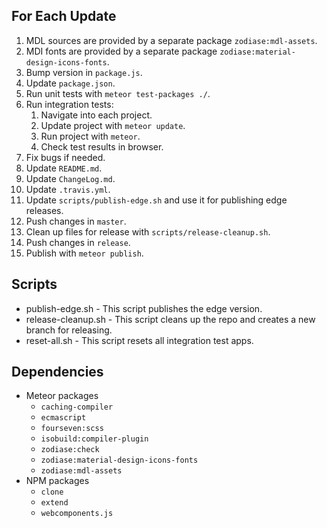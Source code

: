 ## For Each Update
1. MDL sources are provided by a separate package `zodiase:mdl-assets`.
4. MDI fonts are provided by a separate package `zodiase:material-design-icons-fonts`.
5. Bump version in `package.js`.
6. Update `package.json`.
7. Run unit tests with `meteor test-packages ./`.
8. Run integration tests:
    1. Navigate into each project.
    2. Update project with `meteor update`.
    3. Run project with `meteor`.
    4. Check test results in browser.
9. Fix bugs if needed.
10. Update `README.md`.
11. Update `ChangeLog.md`.
12. Update `.travis.yml`.
13. Update `scripts/publish-edge.sh` and use it for publishing edge releases.
14. Push changes in `master`.
15. Clean up files for release with `scripts/release-cleanup.sh`.
16. Push changes in `release`.
17. Publish with `meteor publish`.

## Scripts
- publish-edge.sh - This script publishes the edge version.
- release-cleanup.sh - This script cleans up the repo and creates a new branch for releasing.
- reset-all.sh - This script resets all integration test apps.

## Dependencies
- Meteor packages
    - `caching-compiler`
    - `ecmascript`
    - `fourseven:scss`
    - `isobuild:compiler-plugin`
    - `zodiase:check`
    - `zodiase:material-design-icons-fonts`
    - `zodiase:mdl-assets`
- NPM packages
    - `clone`
    - `extend`
    - `webcomponents.js`
